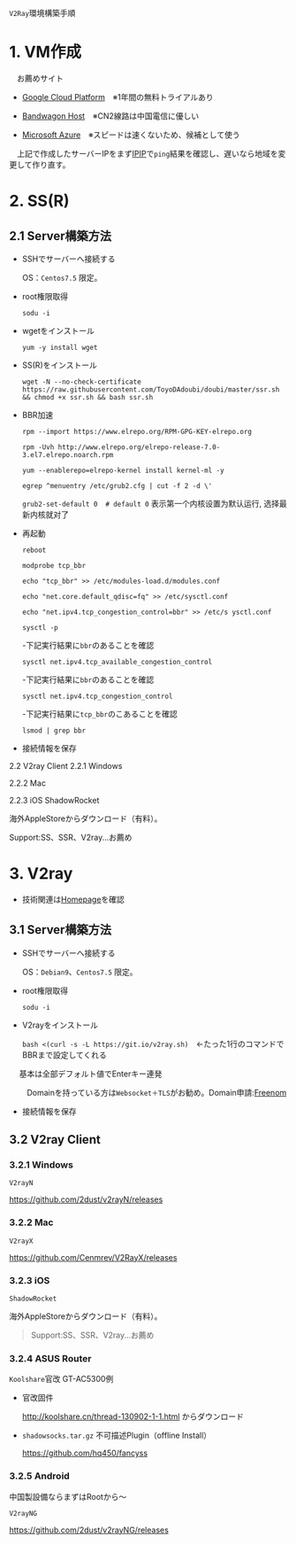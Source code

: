 `V2Ray`環境構築手順

# 1. VM作成
　お薦めサイト
- [Google Cloud Platform](https://cloud.google.com/free/?hl=ja)　※1年間の無料トライアルあり

- [Bandwagon Host](https://bwh88.net/clientarea.php)　※CN2線路は中国電信に優しい

- [Microsoft Azure](https://azure.microsoft.com)　※スピードは速くないため、候補として使う

　上記で作成したサーバーIPをまず[IPIP](https://tools.ipip.net/ping.php)で`ping`結果を確認し、遅いなら地域を変更して作り直す。

# 2. SS(R) #

## 2.1 Server構築方法
- SSHでサーバーへ接続する

  OS：`Centos7.5` 限定。

- root権限取得

  `sodu -i`
  
- wgetをインストール

  `yum -y install wget`
 
- SS(R)をインストール

  `wget -N --no-check-certificate https://raw.githubusercontent.com/ToyoDAdoubi/doubi/master/ssr.sh && chmod +x ssr.sh && bash ssr.sh`
 
- BBR加速
  
    `rpm --import https://www.elrepo.org/RPM-GPG-KEY-elrepo.org`
  
    `rpm -Uvh http://www.elrepo.org/elrepo-release-7.0-3.el7.elrepo.noarch.rpm`
  
    `yum --enablerepo=elrepo-kernel install kernel-ml -y`
  
    `egrep ^menuentry /etc/grub2.cfg | cut -f 2 -d \'`
  
    `grub2-set-default 0  # default 0` 表示第一个内核设置为默认运行, 选择最新内核就对了
  
 - 再起動
 
    `reboot`

    `modprobe tcp_bbr`
  
    `echo "tcp_bbr" >> /etc/modules-load.d/modules.conf`
  
    `echo "net.core.default_qdisc=fq" >> /etc/sysctl.conf`
  
    `echo "net.ipv4.tcp_congestion_control=bbr" >> /etc/s ysctl.conf`
  
    `sysctl -p`
  
    -下記実行結果に`bbr`のあることを確認
 
    `sysctl net.ipv4.tcp_available_congestion_control`
  
    -下記実行結果に`bbr`のあることを確認
  
    `sysctl net.ipv4.tcp_congestion_control`
  
    -下記実行結果に`tcp_bbr`のこあることを確認
  
    `lsmod | grep bbr`
  
  
- 接続情報を保存

2.2 V2ray Client
2.2.1 Windows

2.2.2 Mac

2.2.3 iOS
ShadowRocket

海外AppleStoreからダウンロード（有料）。

Support:SS、SSR、V2ray...お薦め

# 3. V2ray
- 技術関連は[Homepage](https://www.v2ray.com/)を確認

## 3.1 Server構築方法
- SSHでサーバーへ接続する

  OS：`Debian9`、`Centos7.5` 限定。

- root権限取得

  `sodu -i`

- V2rayをインストール

  `bash <(curl -s -L https://git.io/v2ray.sh)`　←たった1行のコマンドでBBRまで設定してくれる

　 基本は全部デフォルト値でEnterキー連発

　   　Domainを持っている方は`Websocket＋TLS`がお勧め。Domain申請:[Freenom](https://www.freenom.com)


- 接続情報を保存


## 3.2 V2ray Client ##
### 3.2.1 Windows ###
`V2rayN`

https://github.com/2dust/v2rayN/releases

### 3.2.2 Mac ###
`V2rayX`

https://github.com/Cenmrev/V2RayX/releases

### 3.2.3 iOS ###
`ShadowRocket`

海外AppleStoreからダウンロード（有料）。
>Support:SS、SSR、V2ray...お薦め

### 3.2.4 ASUS Router ###
`Koolshare`官改 GT-AC5300例

- 官改固件

  http://koolshare.cn/thread-130902-1-1.html
 からダウンロード

- `shadowsocks.tar.gz` 不可描述Plugin（offline Install）

  https://github.com/hq450/fancyss


### 3.2.5 Android ###
中国製設備ならまずはRootから～

`V2rayNG`

https://github.com/2dust/v2rayNG/releases




